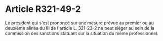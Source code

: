 # Article R321-49-2

<p>Le président qui s'est prononcé sur une mesure prévue au premier ou au deuxième alinéa du III de l'article L. 321-23-2 ne peut siéger au sein de la commission des sanctions statuant sur la situation du même professionnel.</p>